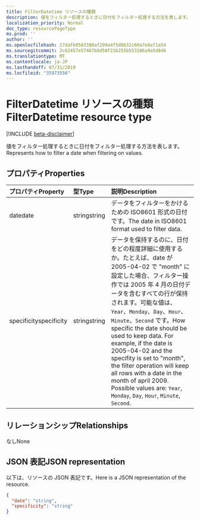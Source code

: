 ```yaml
---
title: FilterDatetime リソースの種類
description: 値をフィルター処理するときに日付をフィルター処理する方法を表します。
localization_priority: Normal
doc_type: resourcePageType
ms.prod: ''
author: ''
ms.openlocfilehash: 27dafb0583380af299a4f5d8632c60a7e8af1a54
ms.sourcegitcommit: 2c62457e57467b8d50f21b255b553106a9a5d8d6
ms.translationtype: MT
ms.contentlocale: ja-JP
ms.lasthandoff: 07/31/2019
ms.locfileid: "35973556"
---
```

# <a name="filterdatetime-resource-type"></a><span data-ttu-id="66679-103">FilterDatetime リソースの種類</span><span class="sxs-lookup"><span data-stu-id="66679-103">FilterDatetime resource type</span></span>

[!INCLUDE [beta-disclaimer](../../includes/beta-disclaimer.md)]

<span data-ttu-id="66679-104">値をフィルター処理するときに日付をフィルター処理する方法を表します。</span><span class="sxs-lookup"><span data-stu-id="66679-104">Represents how to filter a date when filtering on values.</span></span>

## <a name="properties"></a><span data-ttu-id="66679-105">プロパティ</span><span class="sxs-lookup"><span data-stu-id="66679-105">Properties</span></span>
| <span data-ttu-id="66679-106">プロパティ</span><span class="sxs-lookup"><span data-stu-id="66679-106">Property</span></span>     | <span data-ttu-id="66679-107">型</span><span class="sxs-lookup"><span data-stu-id="66679-107">Type</span></span>   |<span data-ttu-id="66679-108">説明</span><span class="sxs-lookup"><span data-stu-id="66679-108">Description</span></span>|
|:---------------|:--------|:----------|
|<span data-ttu-id="66679-109">date</span><span class="sxs-lookup"><span data-stu-id="66679-109">date</span></span>|<span data-ttu-id="66679-110">string</span><span class="sxs-lookup"><span data-stu-id="66679-110">string</span></span>|<span data-ttu-id="66679-111">データをフィルターをかけるための ISO8601 形式の日付です。</span><span class="sxs-lookup"><span data-stu-id="66679-111">The date in ISO8601 format used to filter data.</span></span>|
|<span data-ttu-id="66679-112">specificity</span><span class="sxs-lookup"><span data-stu-id="66679-112">specificity</span></span>|<span data-ttu-id="66679-113">string</span><span class="sxs-lookup"><span data-stu-id="66679-113">string</span></span>|<span data-ttu-id="66679-p101">データを保持するのに、日付をどの程度詳細に使用するか。たとえば、date が 2005-04-02 で "month" に設定した場合、フィルター操作では 2005 年 4 月の日付データを含むすべての行が保持されます。可能な値は、`Year`、`Monday`、`Day`、`Hour`、`Minute`、`Second` です。</span><span class="sxs-lookup"><span data-stu-id="66679-p101">How specific the date should be used to keep data. For example, if the date is 2005-04-02 and the specifity is set to "month", the filter operation will keep all rows with a date in the month of april 2009. Possible values are: `Year`, `Monday`, `Day`, `Hour`, `Minute`, `Second`.</span></span>|

## <a name="relationships"></a><span data-ttu-id="66679-117">リレーションシップ</span><span class="sxs-lookup"><span data-stu-id="66679-117">Relationships</span></span>
<span data-ttu-id="66679-118">なし</span><span class="sxs-lookup"><span data-stu-id="66679-118">None</span></span>


## <a name="json-representation"></a><span data-ttu-id="66679-119">JSON 表記</span><span class="sxs-lookup"><span data-stu-id="66679-119">JSON representation</span></span>

<span data-ttu-id="66679-120">以下は、リソースの JSON 表記です。</span><span class="sxs-lookup"><span data-stu-id="66679-120">Here is a JSON representation of the resource.</span></span>

<!-- {
  "blockType": "resource",
  "optionalProperties": [

  ],
  "@odata.type": "microsoft.graph.filterDateTime"
}-->

```json
{
  "date": "string",
  "specificity": "string"
}

```

<!-- uuid: 8fcb5dbc-d5aa-4681-8e31-b001d5168d79
2015-10-25 14:57:30 UTC -->
<!--
{
  "type": "#page.annotation",
  "description": "FilterDatetime resource",
  "keywords": "",
  "section": "documentation",
  "tocPath": "",
  "suppressions": []
}
-->
